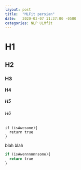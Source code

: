 ```yaml
---
layout: post
title:  "MLFit persian"
date:   2020-02-07 11:37:00 -0500
categories: NLP ULMfit
---
```


# H1
## H2
### H3
#### H4
##### H5
###### H6
    if (isAwesome){
      return true
    }

blah blah

```python
if (isAwennnnnnsome){
  return true
}
```
